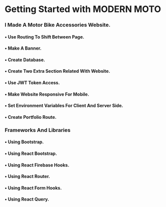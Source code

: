 # Getting Started with MODERN MOTO

### I Made A Motor Bike Accessories Website.

#### • Use Routing To Shift Between Page.
#### • Make A Banner.
#### • Create Database.
#### • Create Two Extra Section Related With Website.
#### • Use JWT Token Access.
#### • Make Website Responsive For Mobile.
#### • Set Environment Variables For Client And Server Side.
#### • Create Portfolio Route.

### Frameworks And Libraries

#### • Using Bootstrap.
#### • Using React Bootstrap.
#### • Using React Firebase Hooks.
#### • Using React Router.
#### • Using React Form Hooks.
#### • Using React Query.

